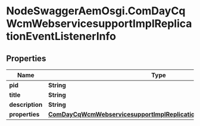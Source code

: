 # NodeSwaggerAemOsgi.ComDayCqWcmWebservicesupportImplReplicationEventListenerInfo

## Properties

Name | Type | Description | Notes
------------ | ------------- | ------------- | -------------
**pid** | **String** |  | [optional] 
**title** | **String** |  | [optional] 
**description** | **String** |  | [optional] 
**properties** | [**ComDayCqWcmWebservicesupportImplReplicationEventListenerProperties**](ComDayCqWcmWebservicesupportImplReplicationEventListenerProperties.md) |  | [optional] 


